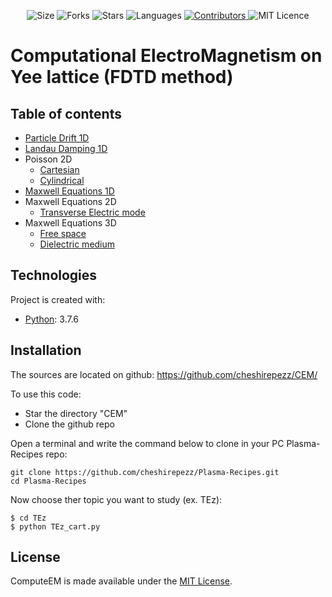 <!-- Meta-Badges -->
</p>

<p align="center">
    <img alt="Size" src="https://img.shields.io/github/repo-size/cheshirepezz/Plasma-Recipes">
  </a>
  <img alt="Forks" src="https://img.shields.io/github/forks/cheshirepezz/Plasma-Recipes">
  </a>
  <img alt="Stars" src="https://img.shields.io/github/stars/cheshirepezz/Plasma-Recipes">
  </a>
  <img alt="Languages" src="https://img.shields.io/github/languages/count/cheshirepezz/Plasma-Recipes">
  </a>
  <a href="https://github.com/cheshirepezz/Plasma-Recipes/graphs/contributors">
    <img alt="Contributors" src="https://img.shields.io/github/contributors/cheshirepezz/Plasma-Recipes">
  </a>
  <img alt="MIT Licence" src="https://img.shields.io/github/license/cheshirepezz/Plasma-Recipes">
  </a>
  
</p>

# Computational ElectroMagnetism on Yee lattice (FDTD method)

## Table of contents
* [Particle Drift 1D](https://github.com/cheshirepezz/Plasma-Recipes/tree/master/Drift)
* [Landau Damping 1D](https://github.com/cheshirepezz/Plasma-Recipes/tree/master/Landau_Damping)
* Poisson 2D
  * [Cartesian](https://github.com/cheshirepezz/Plasma-Recipes/tree/master/Poisson2D/Cartesian)
  * [Cylindrical](https://github.com/cheshirepezz/Plasma-Recipes/tree/master/Poisson2D/Cylindrical)
* [Maxwell Equations 1D](https://github.com/cheshirepezz/Plasma-Recipes/tree/master/Maxwell1D)
* Maxwell Equations 2D
  * [Transverse Electric mode](https://github.com/cheshirepezz/Plasma-Recipes/tree/master/TEz)
* Maxwell Equations 3D
  * [Free space](https://github.com/cheshirepezz/Plasma-Recipes/tree/master/Maxwell3D/free)
  * [Dielectric medium](https://github.com/cheshirepezz/Plasma-Recipes/tree/master/Maxwell3D/dielectric)

## Technologies
Project is created with:
* [Python](https://www.python.org/): 3.7.6
	
## Installation

The sources are located on github: https://github.com/cheshirepezz/CEM/

To use this code:
* Star the directory "CEM" 
* Clone the github repo

Open a terminal and write the command below to clone in your PC Plasma-Recipes repo:

```
git clone https://github.com/cheshirepezz/Plasma-Recipes.git
cd Plasma-Recipes
```
Now choose ther topic you want to study (ex. TEz):

```
$ cd TEz
$ python TEz_cart.py
```
## License

ComputeEM is made available under the [MIT License](https://github.com/cheshirepezz/Plasma-Recipes/blob/master/LICENSE).
